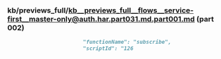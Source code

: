 ### kb/previews_full/kb__previews_full__flows__service-first__master-only@auth.har.part031.md.part001.md (part 002)

```md
                        "functionName": "subscribe",
                        "scriptId": "126
```

```
